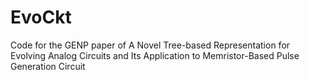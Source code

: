 # EvoCkt
Code for the GENP paper of A Novel Tree-based Representation for Evolving Analog Circuits and Its Application to Memristor-Based Pulse Generation Circuit

